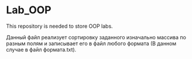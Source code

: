 # Lab_OOP
This repository is needed to store OOP labs.

Данный файл реализует сортировку заданного изначально массива по разным полям и записывает его в файл любого формата (В данном случае в файл формата.txt).
